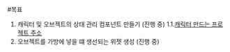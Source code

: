 #목표
1. 캐릭터 및 오브젝트의 상태 관리 컴포넌트 만들기 (진행 중)
	1.1.[캐릭터 만드는 프로젝트 주소](https://github.com/ehddnjs1200/Object)
2. 오브젝트를 가방에 넣을 떄 생선되는 위젯 생성 (진행 중)
